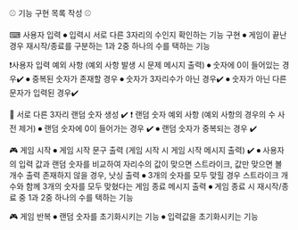 ⚾ 기능 구현 목록 작성 ⚾

⌨ 사용자 입력
    ⏺ 입력시 서로 다른 3자리의 수인지 확인하는 기능 구현
    ⏺ 게임이 끝난 경우 재시작/종료를 구분하는 1과 2중 하나의 수를 택하는 기능

❗사용자 입력 예외 사항 (예외 사항 발생 시 문제 메시지 출력)
    ⏺ 숫자에 0이 들어있는 경우✔️
    ⏺ 중복된 숫자가 존재할 경우
    ⏺ 숫자가 3자리수가 아닌 경우✔️
    ⏺ 숫자가 아닌 다른 문자가 입력된 경우✔️

🔢 서로 다른 3자리 랜덤 숫자 생성 ✔️
❗ 랜덤 숫자 예외 사항 (예외 사항의 경우의 수 사전 제거)
    ⏺ 랜덤 숫자에 0이 들어가는 경우 ✔️
    ⏺ 랜덤 숫자가 중복되는 경우 ✔️

🎮 게임 시작
    ⏺ 게임 시작 문구 출력 (게임 시작 시 게임 시작 메시지 출력) ✔️ 
    ⏺ 사용자의 입력 값과 랜덤 숫자를 비교하여 자리수의 값이 맞으면 스트라이크, 값만 맞으면 볼 개수 출력 
        존재하지 않을 경우, 낫싱 출력
    ⏺ 3개의 숫자를 모두 맞힐 경우 스트라이크 개수와 함께  3개의 숫자를 모두 맞혔다는 게임 종료 메시지 출력 
    ⏺ 게임 종료 시 재시작/종료 중 1과 2중 하나의 수를 택하는 기능

🎮 게임 반복
    ⏺ 랜덤 숫자를 초기화시키는 기능
    ⏺ 입력값을 초기화시키는 기능
